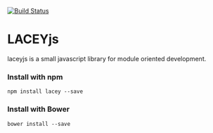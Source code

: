 [![Build Status](https://travis-ci.org/alexzicat/lacey.svg?branch=master)](https://travis-ci.org/alexzicat/lacey)

# LACEYjs
laceyjs is a small javascript library for module oriented development.

### Install with npm
```shell
npm install lacey --save
```

### Install with Bower
```shell
bower install --save
```

